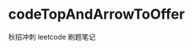 <!--
 * @Description: 
 * @Author: lilongguang
 * @Date: 2021-12-26 21:22:03
 * @LastEditors: lilongguang
 * @LastEditTime: 2021-12-26 21:42:24
-->
# codeTopAndArrowToOffer
秋招冲刺 leetcode 刷题笔记
